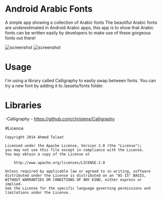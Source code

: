 Android Arabic Fonts
====================
A simple app showing a collection of Arabic fonts
The beautiful Arabic fonts are underestimated in Android Arabic apps,
this app is to show that Arabic fonts can be written easily by developers to make use of these gorgeous fonts out there!

![screenshot][1]
![screenshot][2]

Usage
===================
I'm using a library called Calligraphy to easily swap between fonts.
You can try a new font by adding it to /assets/fonts folder.

Libraries
===================
-Calligraphy - https://github.com/chrisjenx/Calligraphy

#Licence

    Copyright 2014 Ahmed Talaat
    
    Licensed under the Apache License, Version 2.0 (the "License");
    you may not use this file except in compliance with the License.
    You may obtain a copy of the License at
    
        http://www.apache.org/licenses/LICENSE-2.0
    
    Unless required by applicable law or agreed to in writing, software
    distributed under the License is distributed on an "AS IS" BASIS,
    WITHOUT WARRANTIES OR CONDITIONS OF ANY KIND, either express or implied.
    See the License for the specific language governing permissions and
    limitations under the License.

[1]: https://cloud.githubusercontent.com/assets/4233007/4548008/7b727db4-4e51-11e4-8331-4384b0f75f1b.png
[2]: https://cloud.githubusercontent.com/assets/4233007/4548009/7ba29bd4-4e51-11e4-83e8-8808422dd173.png
